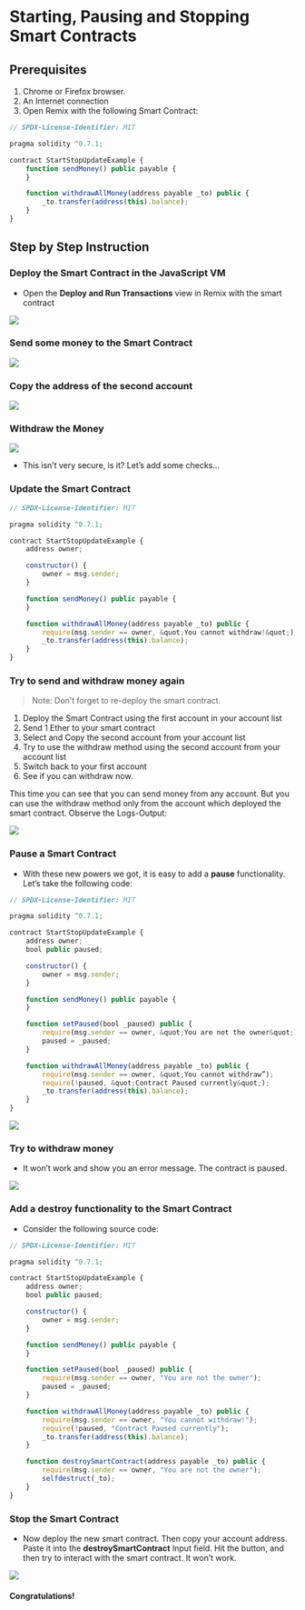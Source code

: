 # Starting, Pausing and Stopping Smart Contracts

## Prerequisites
1. Chrome or Firefox browser.
2. An Internet connection
3. Open Remix with the following Smart Contract:

```js
// SPDX-License-Identifier: MIT

pragma solidity ^0.7.1;

contract StartStopUpdateExample {
    function sendMoney() public payable {   
    }

    function withdrawAllMoney(address payable _to) public {
        _to.transfer(address(this).balance);
    }
}
```

## Step by Step Instruction

### Deploy the Smart Contract in the JavaScript VM

- Open the **Deploy and Run Transactions** view in Remix with the smart contract

![](./assets/images/image3.png)

### Send some money to the Smart Contract

![](./assets/images/image4.png)

### Copy the address of the second account

![](./assets/images/image6.png)

### Withdraw the Money

![](./assets/images/image7.png)

- This isn’t very secure, is it? Let’s add some checks…

### Update the Smart Contract

```js
// SPDX-License-Identifier: MIT

pragma solidity ^0.7.1;

contract StartStopUpdateExample {
    address owner;

    constructor() {
        owner = msg.sender;
    }

    function sendMoney() public payable {
    }

    function withdrawAllMoney(address payable _to) public {
        require(msg.sender == owner, &quot;You cannot withdraw!&quot;);
        _to.transfer(address(this).balance);
    }
}
```

### Try to send and withdraw money again

>Note: Don’t forget to re-deploy the smart contract.

1. Deploy the Smart Contract using the first account in your account list
2. Send 1 Ether to your smart contract
3. Select and Copy the second account from your account list
4. Try to use the withdraw method using the second account from your account list
5. Switch back to your first account
6. See if you can withdraw now.

This time you can see that you can send money from any account. But you can use the withdraw method only from the account which deployed the smart contract. Observe the Logs-Output:

![](./assets/images/image8.png)

### Pause a Smart Contract

- With these new powers we got, it is easy to add a **pause** functionality. Let’s take the following code:

```js
// SPDX-License-Identifier: MIT

pragma solidity ^0.7.1;

contract StartStopUpdateExample {
    address owner;
    bool public paused;

    constructor() {
        owner = msg.sender;
    }

    function sendMoney() public payable {
    }

    function setPaused(bool _paused) public {
        require(msg.sender == owner, &quot;You are not the owner&quot;);
        paused = _paused;
    }

    function withdrawAllMoney(address payable _to) public {
        require(msg.sender == owner, &quot;You cannot withdraw”);
        require(!paused, &quot;Contract Paused currently&quot;);
        _to.transfer(address(this).balance);
    }
}
```

![](./assets/images/image10.png)


### Try to withdraw money

- It won’t work and show you an error message. The contract is paused.

![](./assets/images/image11.png)

### Add a destroy functionality to the Smart Contract

- Consider the following source code:

```js
// SPDX-License-Identifier: MIT

pragma solidity ^0.7.1;

contract StartStopUpdateExample {
    address owner;
    bool public paused;

    constructor() {
        owner = msg.sender;
    }

    function sendMoney() public payable {
    }

    function setPaused(bool _paused) public {
        require(msg.sender == owner, "You are not the owner");
        paused = _paused;
    }

    function withdrawAllMoney(address payable _to) public {
        require(msg.sender == owner, "You cannot withdraw!");
        require(!paused, "Contract Paused currently");
        _to.transfer(address(this).balance);
    }

    function destroySmartContract(address payable _to) public {
        require(msg.sender == owner, "You are not the owner");
        selfdestruct(_to);
    }
}
```

### Stop the Smart Contract

- Now deploy the new smart contract. Then copy your account address. Paste it into the **destroySmartContract** Input field. Hit the button, and then try to interact with the smart contract. It won’t work.

![](./assets/images/image12.png)

#### Congratulations!